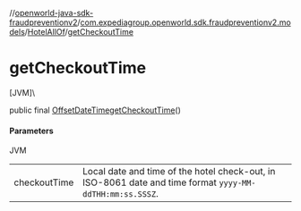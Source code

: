 //[openworld-java-sdk-fraudpreventionv2](../../../index.md)/[com.expediagroup.openworld.sdk.fraudpreventionv2.models](../index.md)/[HotelAllOf](index.md)/[getCheckoutTime](get-checkout-time.md)

# getCheckoutTime

[JVM]\

public final [OffsetDateTime](https://docs.oracle.com/javase/8/docs/api/java/time/OffsetDateTime.html)[getCheckoutTime](get-checkout-time.md)()

#### Parameters

JVM

| | |
|---|---|
| checkoutTime | Local date and time of the hotel check-out, in ISO-8061 date and time format `yyyy-MM-ddTHH:mm:ss.SSSZ`. |
